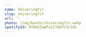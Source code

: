 ```yaml
---
name: ShiveringFit
slug: shiveringfit
url: ''
photo: /img/bands/shiveringfit.webp
spotifyId: 0THkEIaWfo1I78O7C4rtGV
---
```

